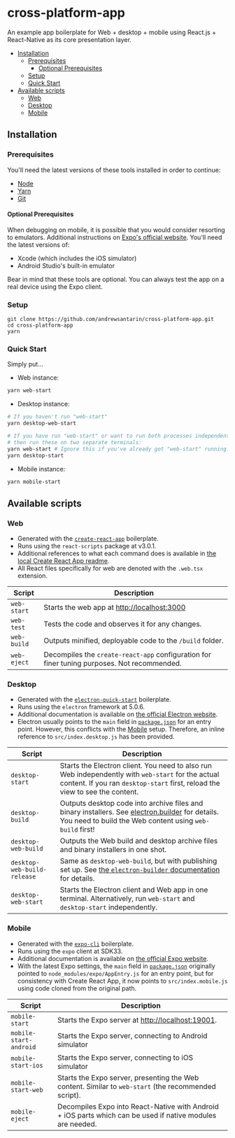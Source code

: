 # cross-platform-app

An example app boilerplate for Web + desktop + mobile using React.js + React-Native as its core presentation layer.


- [Installation](#Installation)
  - [Prerequisites](#Prerequisites)
    - [Optional Prerequisites](#Optional-Prerequisites)
  - [Setup](#Setup)
  - [Quick Start](#Quick-Start)
- [Available scripts](#Available-scripts)
  - [Web](#Web)
  - [Desktop](#Desktop)
  - [Mobile](#Mobile)


## Installation

### Prerequisites
You'll need the latest versions of these tools installed in order to continue:
- [Node](https://node.js.org/)
- [Yarn](https://yarnpkg.com)
- [Git](https://git-scm.com/)

#### Optional Prerequisites
When debugging on mobile, it is possible that you would consider resorting to emulators. Additional instructions on [Expo's official website](https://docs.expo.io/versions/latest/distribution/building-standalone-apps/). You'll need the latest versions of:
- Xcode (which includes the iOS simulator)
- Android Studio's built-in emulator

Bear in mind that these tools are optional. You can always test the app on a real device using the Expo client.

### Setup

```
git clone https://github.com/andrewsantarin/cross-platform-app.git
cd cross-platform-app
yarn
```

### Quick Start

Simply put...

- Web instance:
  
```sh
yarn web-start
```

- Desktop instance:

```sh
# If you haven't run "web-start"
yarn desktop-web-start

# If you have run "web-start" or want to run both processes independently (e.g. for debugging),
# then run these on two separate terminals:
yarn web-start # Ignore this if you've already got "web-start" running!
yarn desktop-start
```

- Mobile instance:

```sh
yarn mobile-start
```


## Available scripts

### Web
- Generated with the [`create-react-app`](https://github.com/facebook/create-react-app) boilerplate.
- Runs using the `react-scripts` package at v3.0.1.
- Additional references to what each command does is available in [the local Create React App readme](./CREATE-REACT-APP-README.md).
- All React files specifically for web are denoted with the `.web.tsx` extension.

| Script      | Description                                                                                 |
|-------------|---------------------------------------------------------------------------------------------|
| `web-start` | Starts the web app at [http://localhost:3000](http://localhost:3000)                        |
| `web-test`  | Tests the code and observes it for any changes.                                             |
| `web-build` | Outputs minified, deployable code to the `/build` folder.                                   |
| `web-eject` | Decompiles the `create-react-app` configuration for finer tuning purposes. Not recommended. |

### Desktop
- Generated with the [`electron-quick-start`](https://github.com/electron/electron-quick-start) boilerplate.
- Runs using the `electron` framework at 5.0.6.
- Additional documentation is available on [the official Electron website](https://electronjs.org/).
- Electron usually points to the `main` field in [`package.json`](./package.json) for an entry point. However, this conflicts with the [Mobile](#Mobile) setup. Therefore, an inline reference to `src/index.desktop.js` has been provided.

| Script                        | Description                                                                                                                                                                              |
|-------------------------------|------------------------------------------------------------------------------------------------------------------------------------------------------------------------------------------|
| `desktop-start`             | Starts the Electron client. You need to also run Web independently with `web-start` for the actual content. If you ran `desktop-start` first, reload the view to see the content.          |
| `desktop-build`             | Outputs desktop code into archive files and binary installers. See [electron.builder](https://www.electron.build/) for details. You need to build the Web content using `web-build` first! |
| `desktop-web-build`         | Outputs the Web build and desktop archive files and binary installers in one shot.                                                                                                         |
| `desktop-web-build-release` | Same as `desktop-web-build`, but with publishing set up. See [the `electron-builder` documentation](https://www.electron.build/configuration/publish) for details.                         |
| `desktop-web-start`         | Starts the Electron client and Web app in one terminal. Alternatively, run `web-start` and `desktop-start` independently.                                                                  |


### Mobile
- Generated with the [`expo-cli`](https://docs.expo.io/versions/latest/workflow/expo-cli) boilerplate.
- Runs using the `expo` client at SDK33.
- Additional documentation is available on [the official Expo website](https://expo.io/).
- With the latest Expo settings, the `main` field in [`package.json`](./package.json) originally pointed to `node_modules/expo/AppEntry.js` for an entry point, but for consistency with Create React App, it now points to `src/index.mobile.js` using code cloned from the original path.

| Script                 | Description                                                                                                |
|------------------------|------------------------------------------------------------------------------------------------------------|
| `mobile-start`         | Starts the Expo server at [http://localhost:19001](http://localhost:3000).                                 |
| `mobile-start-android` | Starts the Expo server, connecting to Android simulator                                                    |
| `mobile-start-ios`     | Starts the Expo server, connecting to iOS simulator                                                        |
| `mobile-start-web`     | Starts the Expo server, presenting the Web content. Similar to `web-start` (the recommended script).       |
| `mobile-eject`         | Decompiles Expo into React-Native with Android + iOS parts which can be used if native modules are needed. |
